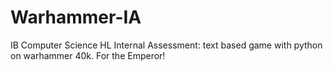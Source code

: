 # Warhammer-IA
IB Computer Science HL Internal Assessment: text based game with python on warhammer 40k. For the Emperor!

